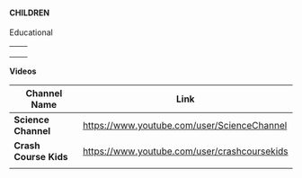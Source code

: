 

#### **CHILDREN**



Educational 

|      |      |
| ---- | ---- |
|      |      |
|      |      |
|      |      |



**Videos**



| Channel Name          | Link                                         |
| --------------------- | -------------------------------------------- |
| **Science Channel**   | https://www.youtube.com/user/ScienceChannel  |
| **Crash Course Kids** | https://www.youtube.com/user/crashcoursekids |
|                       |                                              |

